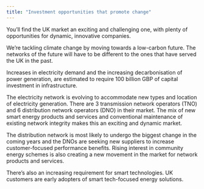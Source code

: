 ```yaml
---
title: "Investment opportunities that promote change"
---
```

You’ll find the UK market an exciting and challenging one, with plenty of opportunities for dynamic, innovative companies.


We’re tackling climate change by moving towards a low-carbon future. The networks of the future will have to be different to the ones that have served the UK in the past.
 
Increases in electricity demand and the increasing decarbonisation of power generation, are estimated to require 100 billion GBP of capital investment in infrastructure. 


The electricity network is evolving to accommodate new types and location of electricity generation. There are 3 transmission network operators (TNO) and 6 distribution network operators (DNO) in their market. The mix of new smart energy products and services and conventional maintenance of existing network integrity makes this an exciting and dynamic market.
 
The distribution network is most likely to undergo the biggest change in the coming years and the DNOs are seeking new suppliers to increase customer-focused performance benefits. Rising interest in community energy schemes is also creating a new movement in the market for network products and services.
 
There’s also an increasing requirement for smart technologies. UK customers are early adopters of smart tech-focused energy solutions.

